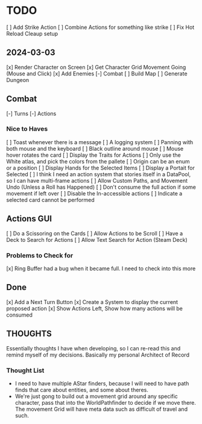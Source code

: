 # TODO

[ ] Add Strike Action
[ ] Combine Actions for something like strike
[ ] Fix Hot Reload Cleaup setup
## 2024-03-03

[x] Render Character on Screen
[x] Get Character Grid Movement Going (Mouse and Click)
[x] Add Enemies
[-] Combat
[ ] Build Map
[ ] Generate Dungeon

## Combat

[-] Turns
[-] Actions

### Nice to Haves

[ ] Toast whenever there is a message
[ ] A logging system
[ ] Panning with both mouse and the keyboard
[ ] Black outline around mouse
[ ] Mouse hover rotates the card
[ ] Display the Traits for Actions
[ ] Only use the White atlas, and pick the colors from the pallete
[ ] Origin can be an enum or a position
[ ] Display Hands for the Selected Items
[ ] Display a Portait for Selected
[ ] I think I need an action system that stories itself in a DataPool, so I can have
multi-frame actions
[ ] Allow Custom Paths, and Movement Undo (Unless a Roll has Happened)
[ ] Don't consume the full action if some movement if left over
[ ] Disable the In-accessible actions
[ ] Indicate a selected card cannot be performed

## Actions GUI
[ ] Do a Scissoring on the Cards
[ ] Allow Actions to be Scroll
[ ] Have a Deck to Search for Actions
[ ] Allow Text Search for Action (Steam Deck)

### Problems to Check for

[x] Ring Buffer had a bug when it became full. I need to check into this more


## Done

[x] Add a Next Turn Button
[x] Create a System to display the current proposed action
[x] Show Actions Left, Show how many actions will be consumed

## THOUGHTS

Essentially thoughts I have when developing, so I can re-read this and remind
myself of my decisions. Basically my personal Architect of Record

### Thought List

- I need to have multiple AStar finders, because I will need to have path finds that care about entities,
and some about theres.
- We're just gong to build out a movement grid around any specific character,
pass that into the WorldPathfinder to decide if we move there.
The movement Grid will have meta data such as difficult of travel and such.
